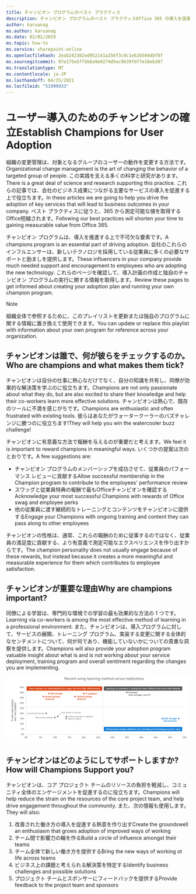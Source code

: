 ```yaml
---
title: チャンピオン プログラムのベスト プラクティス
description: チャンピオン プログラムのベスト プラクティスOffice 365 の導入を促進する
author: karuanag
ms.author: karuanag
ms.date: 02/01/2019
ms.topic: how-to
ms.service: sharepoint-online
ms.openlocfilehash: 2eab242302ed952141a256f3c9c1e6265044bf8f
ms.sourcegitcommit: 97e175e5ff5b6a9e0274d5ec9b39fdf7e18eb387
ms.translationtype: MT
ms.contentlocale: ja-JP
ms.lasthandoff: 04/25/2021
ms.locfileid: "51999933"
---
```

# <a name="establish-champions-for-user-adoption"></a><span data-ttu-id="de058-103">ユーザー導入のためのチャンピオンの確立</span><span class="sxs-lookup"><span data-stu-id="de058-103">Establish Champions for User Adoption</span></span> 

<span data-ttu-id="de058-104">組織の変更管理は、対象となるグループのユーザーの動作を変更する方法です。</span><span class="sxs-lookup"><span data-stu-id="de058-104">Organizational change management is the art of changing the behavior of a targeted group of people.</span></span> <span data-ttu-id="de058-105">この実践を支える多くの科学と研究があります。</span><span class="sxs-lookup"><span data-stu-id="de058-105">There is a great deal of science and research supporting this practice.</span></span> <span data-ttu-id="de058-106">これらの記事では、会社のビジネス成果につながる主要なサービスの導入を促進する上で役立ちます。</span><span class="sxs-lookup"><span data-stu-id="de058-106">In these articles we are going to help you drive the adoption of key services that will lead to business outcomes in your company.</span></span>  <span data-ttu-id="de058-107">ベスト プラクティスに従うと、365 から測定可能な値を取得するOffice短縮されます。</span><span class="sxs-lookup"><span data-stu-id="de058-107">Following our best practices will shorten your time to gaining measurable value from Office 365.</span></span>  

<span data-ttu-id="de058-108">チャンピオン プログラムは、導入を推進する上で不可欠な要素です。</span><span class="sxs-lookup"><span data-stu-id="de058-108">A champions program is an essential part of driving adoption.</span></span> <span data-ttu-id="de058-109">会社のこれらのインフルエンサーは、新しいテクノロジを採用している従業員に多くの必要なサポートと励ましを提供します。</span><span class="sxs-lookup"><span data-stu-id="de058-109">These influencers in your company provide much needed support and encouragement to employees who are adopting the new technology.</span></span> <span data-ttu-id="de058-110">これらのページを確認して、導入計画の作成と独自のチャンピオン プログラムの実行に関する情報を取得します。</span><span class="sxs-lookup"><span data-stu-id="de058-110">Review these pages to get informed about creating your adoption plan and running your own champion program.</span></span> 

> [!NOTE]
> <span data-ttu-id="de058-111">組織全体で参照するために、このプレイリストを更新または独自のプログラムに関する情報に置き換えて使用できます。</span><span class="sxs-lookup"><span data-stu-id="de058-111">You can update or replace this playlist with information about your own program for reference across your organization.</span></span>

## <a name="who-are-champions-and-what-makes-them-tick"></a><span data-ttu-id="de058-112">チャンピオンは誰で、何が彼らをチェックするのか。</span><span class="sxs-lookup"><span data-stu-id="de058-112">Who are champions and what makes them tick?</span></span>

<span data-ttu-id="de058-113">チャンピオンは自分の仕事に熱心なだけでなく、自分の知識を共有し、同僚が効果的な解決策を学ぶのに役立ちます。</span><span class="sxs-lookup"><span data-stu-id="de058-113">Champions are not only passionate about what they do, but are also excited to share their knowledge and help their co-workers learn more effective solutions.</span></span> <span data-ttu-id="de058-114">チャンピオンは熱心で、既存のツールに不満を感じがちです。</span><span class="sxs-lookup"><span data-stu-id="de058-114">Champions are enthusiastic and often frustrated with existing tools.</span></span> <span data-ttu-id="de058-115">彼らはあなたがウォータークーラーのバズチャレンジに勝つのに役立ちます!</span><span class="sxs-lookup"><span data-stu-id="de058-115">They will help you win the watercooler buzz challenge!</span></span>  

<span data-ttu-id="de058-116">チャンピオンに有意義な方法で報酬を与えるのが重要だと考えます。</span><span class="sxs-lookup"><span data-stu-id="de058-116">We feel it is important to reward champions in meaningful ways.</span></span> <span data-ttu-id="de058-117">いくつかの提案は次のとおりです。</span><span class="sxs-lookup"><span data-stu-id="de058-117">A few suggestions are:</span></span>

- <span data-ttu-id="de058-118">チャンピオン プログラムのメンバーシップを成功させて、従業員のパフォーマンス レビューに貢献する</span><span class="sxs-lookup"><span data-stu-id="de058-118">Allow successful membership in the Champion program to contribute to the employees' performance review</span></span>
- <span data-ttu-id="de058-119">スワッグと従業員特典の報酬で最もOfficeチャンピオンを確認する</span><span class="sxs-lookup"><span data-stu-id="de058-119">Acknowledge your most successful Champions with rewards of Office swag and employee perks</span></span>  
- <span data-ttu-id="de058-120">他の従業員に渡す継続的なトレーニングとコンテンツをチャンピオンに提供する</span><span class="sxs-lookup"><span data-stu-id="de058-120">Engage your Champions with ongoing training and content they can pass along to other employees</span></span> 

<span data-ttu-id="de058-121">チャンピオンの性格は、通常、これらの報酬のために従事するのではなく、従業員の満足度に貢献する、より有意義で測定可能なエクスペリエンスを作り出すからです。</span><span class="sxs-lookup"><span data-stu-id="de058-121">The champion personality does not usually engage because of these rewards, but instead because it creates a more meaningful and measurable experience for them which contributes to employee satisfaction.</span></span> 

## <a name="why-are-champions-important"></a><span data-ttu-id="de058-122">チャンピオンが重要な理由</span><span class="sxs-lookup"><span data-stu-id="de058-122">Why are champions important?</span></span> 

<span data-ttu-id="de058-123">同僚による学習は、専門的な環境での学習の最も効果的な方法の 1 つです。</span><span class="sxs-lookup"><span data-stu-id="de058-123">Learning via co-workers is among the most effective method of learning in a professional environment.</span></span> <span data-ttu-id="de058-124">また、チャンピオンは、導入プログラムに対して、サービスの展開、トレーニング プログラム、実装する変更に関する全体的なセンチメントについて、何が何であり、機能していないかについての貴重な洞察を提供します。</span><span class="sxs-lookup"><span data-stu-id="de058-124">Champions will also provide your adoption program valuable insight about what is and is not working about your service deployment, training program and overall sentiment regarding the changes you are implementing.</span></span>  

![学習方法と役に立つ使用率](media/champstats.png)

## <a name="how-will-champions-support-you"></a><span data-ttu-id="de058-126">チャンピオンはどのようにしてサポートしますか?</span><span class="sxs-lookup"><span data-stu-id="de058-126">How will Champions Support you?</span></span>

<span data-ttu-id="de058-127">チャンピオンは、コア プロジェクト チームのリソースの負担を軽減し、コミュニティ全体のエンゲージメントを促進するのに役立ちます。</span><span class="sxs-lookup"><span data-stu-id="de058-127">Champions will help reduce the strain on the resources of the core project team, and help drive engagement throughout the community.</span></span> <span data-ttu-id="de058-128">また、次の情報も使用します。</span><span class="sxs-lookup"><span data-stu-id="de058-128">They will also:</span></span>

1. <span data-ttu-id="de058-129">改善された働き方の導入を促進する熱意を作り出す</span><span class="sxs-lookup"><span data-stu-id="de058-129">Create the groundswell an enthusiasm that grows adoption of improved ways of working</span></span>
1. <span data-ttu-id="de058-130">チーム間で影響力の輪を作る</span><span class="sxs-lookup"><span data-stu-id="de058-130">Build a circle of influence amongst their teams</span></span>
1. <span data-ttu-id="de058-131">チーム全体で新しい働き方を提供する</span><span class="sxs-lookup"><span data-stu-id="de058-131">Bring the new ways of working ot life across teams</span></span>
1. <span data-ttu-id="de058-132">ビジネス上の課題と考えられる解決策を特定する</span><span class="sxs-lookup"><span data-stu-id="de058-132">Identify business challenges and possible solutions</span></span>
1. <span data-ttu-id="de058-133">プロジェクト チームとスポンサーにフィードバックを提供する</span><span class="sxs-lookup"><span data-stu-id="de058-133">Provide feedback to the project team and sponsors</span></span>
